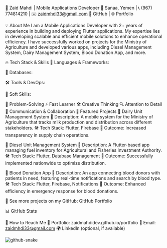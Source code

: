 🚀 Zaid Mahdi | Mobile Applications Developer
📍 Sanaa, Yemen | 📞 (967) 774814210 | ✉️ zaidmhdi33@gmail.com
🔗 GitHub | 🌐 Portfolio

💡 About Me
I am a Mobile Applications Developer with 2+ years of experience in building and deploying Flutter applications. My expertise lies in developing scalable and efficient mobile solutions to enhance operational efficiency. I have successfully worked on projects for the Ministry of Agriculture and developed various apps, including Diesel Management System, Dairy Management System, Blood Donation App, and more.

🔥 Tech Stack & Skills
🚀 Languages & Frameworks:




💾 Databases:



🛠 Tools & DevOps:



🌱 Soft Skills:

📌 Problem-Solving
⚡ Fast Learner
🛠 Creative Thinking
🔍 Attention to Detail
🤝 Communication & Collaboration
💼 Featured Projects
🔹 Dairy Unit Management System
📌 Description: A mobile system for the Ministry of Agriculture that tracks milk production and distribution across different stakeholders.
🛠 Tech Stack: Flutter, Firebase
🚀 Outcome: Increased transparency in supply chain operations.

🔹 Diesel Unit Management System
📌 Description: A Flutter-based app managing fuel inventory for Agricultural and Fisheries Investment Authority.
🛠 Tech Stack: Flutter, Database Management
🚀 Outcome: Successfully implemented nationwide to optimize distribution.

🔹 Blood Donation App
📌 Description: An app connecting blood donors with patients in need, featuring real-time notifications and search by blood type.
🛠 Tech Stack: Flutter, Firebase, Notifications
🚀 Outcome: Enhanced efficiency in emergency response for blood donations.

🔗 See more projects on my GitHub: GitHub Portfolio

📊 GitHub Stats


📢 How to Reach Me
🔗 Portfolio: zaidmahdidev.github.io/portfolio
📧 Email: zaidmhdi33@gmail.com
🌍 LinkedIn (optional, if available)



<picture>
  <source media="(prefers-color-scheme: dark)" srcset="https://raw.githubusercontent.com/tobiasmeyhoefer/tobiasmeyhoefer/output/github-snake-dark.svg" />
  <source media="(prefers-color-scheme: light)" srcset="https://raw.githubusercontent.com/tobiasmeyhoefer/tobiasmeyhoefer/output/github-snake.svg" />
  <img alt="github-snake" src="https://raw.githubusercontent.com/tobiasmeyhoefer/tobiasmeyhoefer/output/github-snake.svg" />
</picture>
